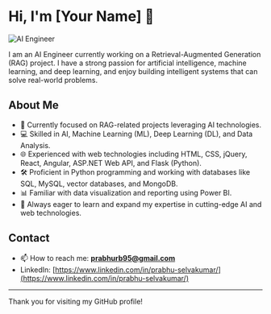 # Hi, I'm [Your Name] 👋

![AI Engineer](https://images.unsplash.com/photo-1504384308090-c894fdcc538d?auto=format&fit=crop&w=600&q=80)

I am an AI Engineer currently working on a Retrieval-Augmented Generation (RAG) project. I have a strong passion for artificial intelligence, machine learning, and deep learning, and enjoy building intelligent systems that can solve real-world problems.

## About Me

- 🔭 Currently focused on RAG-related projects leveraging AI technologies.
- 💻 Skilled in AI, Machine Learning (ML), Deep Learning (DL), and Data Analysis.
- 🌐 Experienced with web technologies including HTML, CSS, jQuery, React, Angular, ASP.NET Web API, and Flask (Python).
- 🛠 Proficient in Python programming and working with databases like SQL, MySQL, vector databases, and MongoDB.
- 📊 Familiar with data visualization and reporting using Power BI.
- 🌱 Always eager to learn and expand my expertise in cutting-edge AI and web technologies.

## Contact

- 📫 How to reach me: **prabhurb95@gmail.com**
- LinkedIn: [https://www.linkedin.com/in/prabhu-selvakumar/](https://www.linkedin.com/in/prabhu-selvakumar/)

---

Thank you for visiting my GitHub profile!
